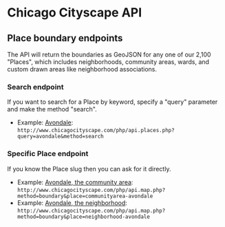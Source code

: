 # Chicago Cityscape API

## Place boundary endpoints
The API will return the boundaries as GeoJSON for any one of our 2,100 "Places", which includes neighborhoods, community areas, wards, and custom drawn areas like neighborhood associations. 

### Search endpoint
If you want to search for a Place by keyword, specify a "query" parameter and make the method "search". 

* Example: [Avondale](http://www.chicagocityscape.com/php/api.places.php?query=avondale&method=search): ````http://www.chicagocityscape.com/php/api.places.php?query=avondale&method=search````

### Specific Place endpoint
If you know the Place slug then you can ask for it directly. 

* Example: [Avondale, the community area](http://www.chicagocityscape.com/php/api.map.php?method=boundary&place=communityarea-avondale): ````http://www.chicagocityscape.com/php/api.map.php?method=boundary&place=communityarea-avondale````
* Example: [Avondale, the neighborhood](http://www.chicagocityscape.com/php/api.map.php?method=boundary&place=neighborhood-avondale): ````http://www.chicagocityscape.com/php/api.map.php?method=boundary&place=neighborhood-avondale````
